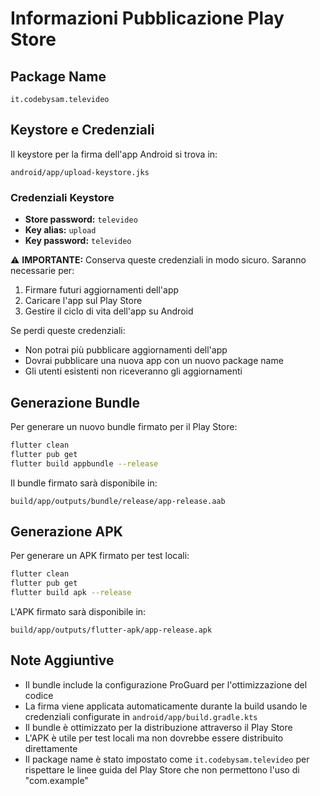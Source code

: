 # Informazioni Pubblicazione Play Store

## Package Name
```
it.codebysam.televideo
```

## Keystore e Credenziali

Il keystore per la firma dell'app Android si trova in:
```
android/app/upload-keystore.jks
```

### Credenziali Keystore
- **Store password:** `televideo`
- **Key alias:** `upload`
- **Key password:** `televideo`

⚠️ **IMPORTANTE:** Conserva queste credenziali in modo sicuro. Saranno necessarie per:
1. Firmare futuri aggiornamenti dell'app
2. Caricare l'app sul Play Store
3. Gestire il ciclo di vita dell'app su Android

Se perdi queste credenziali:
- Non potrai più pubblicare aggiornamenti dell'app
- Dovrai pubblicare una nuova app con un nuovo package name
- Gli utenti esistenti non riceveranno gli aggiornamenti

## Generazione Bundle

Per generare un nuovo bundle firmato per il Play Store:

```bash
flutter clean
flutter pub get
flutter build appbundle --release
```

Il bundle firmato sarà disponibile in:
```
build/app/outputs/bundle/release/app-release.aab
```

## Generazione APK

Per generare un APK firmato per test locali:

```bash
flutter clean
flutter pub get
flutter build apk --release
```

L'APK firmato sarà disponibile in:
```
build/app/outputs/flutter-apk/app-release.apk
```

## Note Aggiuntive

- Il bundle include la configurazione ProGuard per l'ottimizzazione del codice
- La firma viene applicata automaticamente durante la build usando le credenziali configurate in `android/app/build.gradle.kts`
- Il bundle è ottimizzato per la distribuzione attraverso il Play Store
- L'APK è utile per test locali ma non dovrebbe essere distribuito direttamente
- Il package name è stato impostato come `it.codebysam.televideo` per rispettare le linee guida del Play Store che non permettono l'uso di "com.example" 